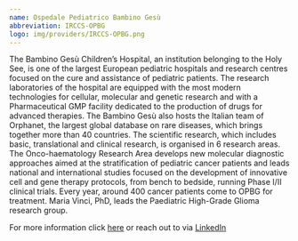```yaml
---
name: Ospedale Pediatrico Bambino Gesù
abbreviation: IRCCS-OPBG
logo: img/providers/IRCCS-OPBG.png
---
```


The Bambino Gesù Children’s Hospital, an institution belonging to the Holy See, is one of the largest European pediatric hospitals and research centres focused on the cure and assistance of pediatric patients. The research laboratories of the hospital are equipped with the most modern technologies for cellular, molecular and genetic research and with a Pharmaceutical GMP facility dedicated to the production of drugs for advanced therapies. The Bambino Gesù also hosts the Italian team of Orphanet, the largest global database on rare diseases, which brings together more than 40 countries. The scientific research, which includes basic, translational and clinical research, is organised in 6 research areas. The Onco-haematology Research Area develops new molecular diagnostic approaches aimed at the stratification of pediatric cancer patients and leads national and international studies focused on the development of innovative cell and gene therapy protocols, from bench to bedside, running Phase I/II clinical trials. Every year, around 400 cancer patients come to OPBG for treatment. Maria Vinci, PhD, leads the Paediatric High-Grade Glioma research group.

For more information click [here](https://ospedalebambinogesu.it/home) or reach out to via [LinkedIn](https://linkedin.com/in/mara-vinci)

